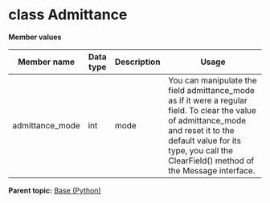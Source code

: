 # class Admittance

 **Member values** 

|Member name|Data type|Description|Usage|
|-----------|---------|-----------|-----|
|admittance\_mode|int|mode|You can manipulate the field admittance\_mode as if it were a regular field. To clear the value of admittance\_mode and reset it to the default value for its type, you call the ClearField\(\) method of the Message interface.|

**Parent topic:** [Base \(Python\)](../../summary_pages/Base.md)

